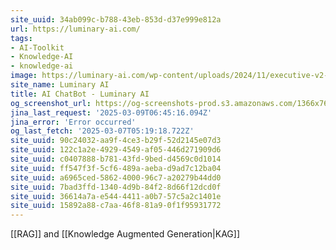 ```yaml
---
site_uuid: 34ab099c-b788-43eb-853d-d37e999e812a
url: https://luminary-ai.com/
tags:
- AI-Toolkit
- Knowledge-AI
- knowledge-ai
image: https://luminary-ai.com/wp-content/uploads/2024/11/executive-v2-300.png
site_name: Luminary AI
title: AI ChatBot - Luminary AI
og_screenshot_url: https://og-screenshots-prod.s3.amazonaws.com/1366x768/80/false/0d80b887d5c7d8b3f515079c2f3ac78a1870c08f81e98154b5644d3c097ac529.jpeg
jina_last_request: '2025-03-09T06:45:16.094Z'
jina_error: 'Error occurred'
og_last_fetch: '2025-03-07T05:19:18.722Z'
site_uuid: 90c24032-aa9f-4ce3-b29f-52d2145e07d3
site_uuid: 122c1a2e-4929-4549-af05-446d271909d6
site_uuid: c0407888-b781-43fd-9bed-d4569c0d1014
site_uuid: ff547f3f-5cf6-489a-aeba-d9ad7c12ba04
site_uuid: a6965ced-5862-4000-96c7-a20279b44dd0
site_uuid: 7bad3ffd-1340-4d9b-84f2-8d66f12dcd0f
site_uuid: 36614a7a-e544-4411-a0b7-57c5a2c1401e
site_uuid: 15892a88-c7aa-46f8-81a9-0f1f95931772
---
```

[[RAG]] and [[Knowledge Augmented Generation|KAG]] 
